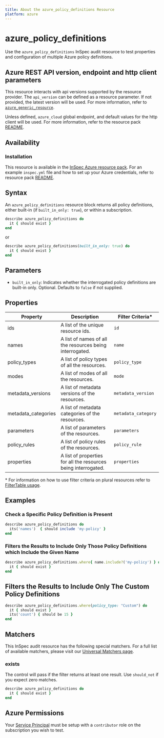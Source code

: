 ```yaml
---
title: About the azure_policy_definitions Resource
platform: azure
---
```


# azure_policy_definitions

Use the `azure_policy_definitions` InSpec audit resource to test properties and configuration of multiple Azure policy definitions.

## Azure REST API version, endpoint and http client parameters

This resource interacts with api versions supported by the resource provider.
The `api_version` can be defined as a resource parameter.
If not provided, the latest version will be used.
For more information, refer to [`azure_generic_resource`](azure_generic_resource.md).

Unless defined, `azure_cloud` global endpoint, and default values for the http client will be used.
For more information, refer to the resource pack [README](../../README.md). 

## Availability

### Installation

This resource is available in the [InSpec Azure resource pack](https://github.com/inspec/inspec-azure). 
For an example `inspec.yml` file and how to set up your Azure credentials, refer to resource pack [README](../../README.md#Service-Principal).

## Syntax

An `azure_policy_definitions` resource block returns all policy definitions, either built-in (if `built_in_only: true`), or within a subscription.
```ruby
describe azure_policy_definitions do
  it { should exist }
end
```
or
```ruby
describe azure_policy_definitions(built_in_only: true) do
  it { should exist }
end
```
## Parameters

- `built_in_only`: Indicates whether the interrogated policy definitions are built-in only. Optional. Defaults to `false` if not supplied.

## Properties

|Property       | Description                                                                          | Filter Criteria<superscript>*</superscript> |
|---------------|--------------------------------------------------------------------------------------|-----------------|
| ids           | A list of the unique resource ids.                                                   | `id`            |
| names         | A list of names of all the resources being interrogated.                             | `name`          |
| policy_types  | A list of policy types of all the resources.                                         | `policy_type`   |
| modes         | A list of modes of all the resources.                                                | `mode`          |
| metadata_versions|  A list of metadata versions of the resources.                                    | `metadata_version` |
| metadata_categories| A list of metadata categories of the resources.                                 | `metadata_category` |
| parameters    | A list of parameters of the resources.                                               | `parameters`    |
| policy_rules  | A list of policy rules of the resources.                                             | `policy_rule`   |
| properties    | A list of properties for all the resources being interrogated.                       | `properties`    |

<superscript>*</superscript> For information on how to use filter criteria on plural resources refer to [FilterTable usage](https://github.com/inspec/inspec/blob/master/dev-docs/filtertable-usage.md).

## Examples

### Check a Specific Policy Definition is Present
```ruby
describe azure_policy_definitions do
  its('names')  { should include 'my-policy' }
end
```
### Filters the Results to Include Only Those Policy Definitions which Include the Given Name
```ruby
describe azure_policy_definitions.where{ name.include?('my-policy') } do
  it { should exist }
end
```
## Filters the Results to Include Only The Custom Policy Definitions
```ruby
describe azure_policy_definitions.where(policy_type: "Custom") do
  it { should exist }
  its('count') { should be 15 }
end
```    
## Matchers

This InSpec audit resource has the following special matchers. For a full list of available matchers, please visit our [Universal Matchers page](https://www.inspec.io/docs/reference/matchers/).

### exists

The control will pass if the filter returns at least one result. Use `should_not` if you expect zero matches.
```ruby
describe azure_policy_definitions do
  it { should exist }
end
```
## Azure Permissions

Your [Service Principal](https://docs.microsoft.com/en-us/azure/azure-resource-manager/resource-group-create-service-principal-portal) must be setup with a `contributor` role on the subscription you wish to test.
